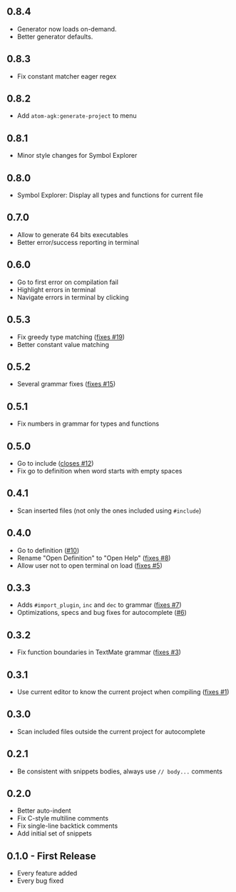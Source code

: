 ## 0.8.4
* Generator now loads on-demand.
* Better generator defaults.

## 0.8.3
* Fix constant matcher eager regex

## 0.8.2
* Add `atom-agk:generate-project` to menu

## 0.8.1
* Minor style changes for Symbol Explorer

## 0.8.0
* Symbol Explorer: Display all types and functions for current file

## 0.7.0
* Allow to generate 64 bits executables
* Better error/success reporting in terminal

## 0.6.0
* Go to first error on compilation fail
* Highlight errors in terminal
* Navigate errors in terminal by clicking

## 0.5.3
* Fix greedy type matching ([fixes #19](https://github.com/gosukiwi/atom-agk/issues/19#issuecomment-651222220))
* Better constant value matching

## 0.5.2
* Several grammar fixes ([fixes #15](https://github.com/gosukiwi/atom-agk/issues/15))

## 0.5.1
* Fix numbers in grammar for types and functions

## 0.5.0
* Go to include ([closes #12](https://github.com/gosukiwi/atom-agk/issues/12))
* Fix go to definition when word starts with empty spaces

## 0.4.1
* Scan inserted files (not only the ones included using `#include`)

## 0.4.0
* Go to definition ([#10](https://github.com/gosukiwi/atom-agk/pull/10))
* Rename "Open Definition" to "Open Help" ([fixes #8](https://github.com/gosukiwi/atom-agk/issues/8))
* Allow user not to open terminal on load ([fixes #5](https://github.com/gosukiwi/atom-agk/issues/5))

## 0.3.3
* Adds `#import_plugin`, `inc` and `dec` to grammar ([fixes #7](https://github.com/gosukiwi/atom-agk/issues/7))
* Optimizations, specs and bug fixes for autocomplete ([#6](https://github.com/gosukiwi/atom-agk/pull/6))

## 0.3.2
* Fix function boundaries in TextMate grammar ([fixes #3](https://github.com/gosukiwi/atom-agk/issues/3))

## 0.3.1
* Use current editor to know the current project when compiling ([fixes #1](https://github.com/gosukiwi/atom-agk/issues/1))

## 0.3.0
* Scan included files outside the current project for autocomplete

## 0.2.1
* Be consistent with snippets bodies, always use `// body...` comments

## 0.2.0
* Better auto-indent
* Fix C-style multiline comments
* Fix single-line backtick comments
* Add initial set of snippets

## 0.1.0 - First Release
* Every feature added
* Every bug fixed
